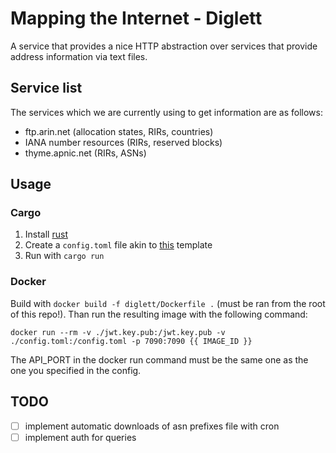 # Mapping the Internet - Diglett
A service that provides a nice HTTP abstraction over services that provide address information via text files.

## Service list
The services which we are currently using to get information are as follows:
- ftp.arin.net (allocation states, RIRs, countries)
- IANA number resources (RIRs, reserved blocks)
- thyme.apnic.net (RIRs, ASNs)

## Usage
### Cargo
1. Install [rust](https://www.rust-lang.org/learn/get-started)
2. Create a `config.toml` file akin to [this](./config/config.toml) template
3. Run with `cargo run`

### Docker
Build with `docker build -f diglett/Dockerfile .` (must be ran from the root of this repo!). Than run the resulting image with the following command:
```
docker run --rm -v ./jwt.key.pub:/jwt.key.pub -v ./config.toml:/config.toml -p 7090:7090 {{ IMAGE_ID }}
```

The API_PORT in the docker run command must be the same one as the one you specified in the config.

## TODO
- [ ] implement automatic downloads of asn prefixes file with cron
- [ ] implement auth for queries
